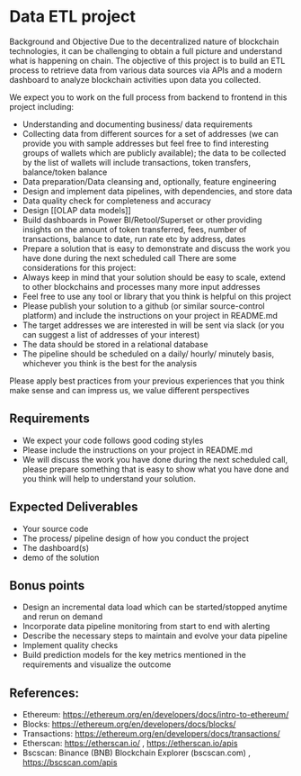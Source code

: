# Data ETL project

Background and Objective Due to the decentralized nature of blockchain technologies, it can be challenging to obtain a full picture and understand what is happening on chain. The objective of this project is to build an ETL process to retrieve data from various data sources via APIs and a modern dashboard to analyze blockchain activities upon data you collected. 

We expect you to work on the full process from backend to frontend in this project including: 
- Understanding and documenting business/ data requirements 
- Collecting data from different sources for a set of addresses (we can provide you with sample addresses but feel free to find interesting groups of wallets which are publicly available); the data to be collected by the list of wallets will include transactions, token transfers, balance/token balance 
- Data preparation/Data cleansing and, optionally, feature engineering 
- Design and implement data pipelines, with dependencies, and store data 
- Data quality check for completeness and accuracy 
- Design [[OLAP data models]] 
- Build dashboards in Power BI/Retool/Superset or other providing insights on the amount of token transferred, fees, number of transactions, balance to date, run rate etc by address, dates 
- Prepare a solution that is easy to demonstrate and discuss the work you have done during the next scheduled call There are some considerations for this project: 
- Always keep in mind that your solution should be easy to scale, extend to other blockchains and processes many more input addresses 
- Feel free to use any tool or library that you think is helpful on this project 
- Please publish your solution to a github (or similar source-control platform) and include the instructions on your project in README.md 
- The target addresses we are interested in will be sent via slack (or you can suggest a list of addresses of your interest) 
- The data should be stored in a relational database
- The pipeline should be scheduled on a daily/ hourly/ minutely basis, whichever you think is the best for the analysis 

Please apply best practices from your previous experiences that you think make sense and can impress us, we value different perspectives 

## Requirements
- We expect your code follows good coding styles 
- Please include the instructions on your project in README.md
- We will discuss the work you have done during the next scheduled call, please prepare something that is easy to show what you have done and you think will help to understand your solution. 

## Expected Deliverables
- Your source code 
- The process/ pipeline design of how you conduct the project 
- The dashboard(s) 
- demo of the solution 
 
## Bonus points
- Design an incremental data load which can be started/stopped anytime and rerun on demand 
- Incorporate data pipeline monitoring from start to end with alerting 
- Describe the necessary steps to maintain and evolve your data pipeline
- Implement quality checks 
- Build prediction models for the key metrics mentioned in the requirements and visualize the outcome 
 
## References: 
- Ethereum: https://ethereum.org/en/developers/docs/intro-to-ethereum/ 
- Blocks: https://ethereum.org/en/developers/docs/blocks/ 
- Transactions: https://ethereum.org/en/developers/docs/transactions/ 
- Etherscan: https://etherscan.io/ , https://etherscan.io/apis 
- Bscscan: Binance (BNB) Blockchain Explorer (bscscan.com) , https://bscscan.com/apis

